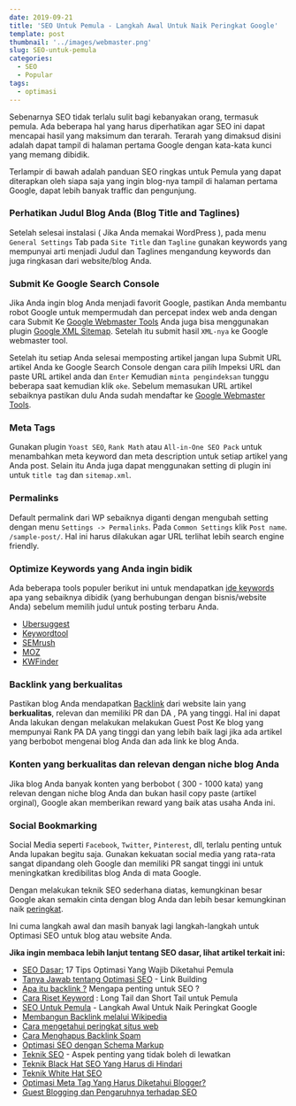```yaml
---
date: 2019-09-21
title: 'SEO Untuk Pemula - Langkah Awal Untuk Naik Peringkat Google'
template: post
thumbnail: '../images/webmaster.png'
slug: SEO-untuk-pemula
categories:
  - SEO
  - Popular
tags:
  - optimasi
---
```


Sebenarnya SEO tidak terlalu sulit bagi kebanyakan orang, termasuk pemula. Ada beberapa hal  yang harus diperhatikan agar SEO ini dapat mencapai hasil yang maksimum dan terarah. Terarah yang dimaksud disini adalah dapat tampil di halaman pertama Google dengan kata-kata kunci yang memang dibidik.

Terlampir di bawah adalah panduan SEO ringkas untuk Pemula yang dapat diterapkan oleh siapa saja yang ingin blog-nya tampil di halaman pertama Google, dapat lebih banyak traffic dan pengunjung.

### Perhatikan Judul Blog Anda (Blog Title and Taglines)

Setelah selesai instalasi ( Jika Anda memakai WordPress ), pada menu `General Settings` Tab pada `Site Title` dan `Tagline` gunakan keywords yang mempunyai arti menjadi Judul dan Taglines mengandung keywords dan juga ringkasan dari website/blog Anda.

### Submit Ke Google Search Console

Jika Anda ingin blog Anda menjadi favorit Google, pastikan Anda membantu robot Google untuk mempermudah dan percepat index web anda dengan cara Submit Ke [Google Webmaster Tools](https://search.google.com/search-console) Anda juga bisa menggunakan plugin [Google XML Sitemap](https://id.wordpress.org/plugins/google-sitemap-generator/). Setelah itu submit hasil `XML-nya` ke Google webmaster tool.

Setelah itu setiap Anda selesai memposting artikel jangan lupa Submit URL artikel Anda ke Google Search Console dengan cara pilih Impeksi URL dan paste URL artikel anda dan `Enter` Kemudian `minta pengindeksan` tunggu beberapa saat kemudian klik `oke`. Sebelum memasukan URL artikel sebaiknya pastikan dulu Anda sudah mendaftar ke [Google Webmaster Tools](https://search.google.com/search-console). 

### Meta Tags

Gunakan plugin `Yoast SEO`, `Rank Math` atau `All-in-One SEO Pack` untuk menambahkan meta keyword dan meta description untuk setiap artikel yang Anda post. Selain itu Anda juga dapat menggunakan setting di plugin ini untuk `title tag` dan `sitemap.xml`.

### Permalinks

Default permalink dari WP sebaiknya diganti dengan mengubah setting dengan menu `Settings -> Permalinks`. Pada `Common Settings` klik `Post name`. `/sample-post/`. Hal ini harus dilakukan agar URL terlihat lebih search engine friendly.

### Optimize Keywords yang Anda ingin bidik

Ada  beberapa tools populer berikut ini untuk mendapatkan [ide keywords](https://www.aradechoco.com/cara-riset-keyword-untuk-pemula/) apa yang sebaiknya dibidik (yang berhubungan dengan bisnis/website Anda) sebelum memilih judul untuk  posting terbaru Anda.

- [Ubersuggest](https://neilpatel.com/ubersuggest/) 
- [Keywordtool](https://keywordtool.io/) 
- [SEMrush](https://www.semrush.com/) 
- [MOZ](https://moz.com/) 
- [KWFinder](https://kwfinder.com/) 


### Backlink yang berkualitas

Pastikan blog Anda mendapatkan [Backlink](https://www.aradechoco.com/apa-itu-backlink/) dari website lain yang **berkualitas**, relevan dan memiliki PR dan DA , PA yang tinggi.  Hal ini dapat Anda lakukan dengan melakukan melakukan Guest Post Ke blog yang mempunyai Rank PA DA yang tinggi dan yang lebih baik lagi jika ada artikel yang berbobot mengenai blog Anda dan ada link ke blog Anda.

### Konten yang berkualitas dan relevan dengan niche blog Anda

Jika blog Anda banyak konten yang berbobot ( 300 - 1000 kata) yang relevan dengan niche blog Anda dan bukan hasil copy paste (artikel orginal), Google akan memberikan reward yang baik atas usaha Anda ini.

### Social Bookmarking 

Social Media seperti `Facebook`, `Twitter`, `Pinterest`, dll, terlalu penting untuk Anda lupakan begitu saja. Gunakan kekuatan social media yang rata-rata sangat dipandang oleh Google dan memiliki PR sangat tinggi ini untuk meningkatkan kredibilitas blog Anda di mata Google.

Dengan melakukan teknik SEO sederhana diatas, kemungkinan besar Google akan semakin cinta dengan blog Anda dan lebih besar kemungkinan naik [peringkat](https://www.aradechoco.com/cara-mengetahui-peringkat-situs-web/).

Ini cuma langkah awal dan masih banyak lagi langkah-langkah untuk Optimasi SEO untuk blog atau website Anda. 

**Jika ingin membaca lebih lanjut tentang SEO dasar, lihat artikel terkait ini:**

- [SEO Dasar:](https://www.aradechoco.com/seo-dasar-untuk-pemula/) 17 Tips Optimasi Yang Wajib Diketahui Pemula
- [Tanya Jawab tentang Optimasi SEO](https://www.aradechoco.com/seo-link-building/) - Link Building
- [Apa itu backlink ?](https://www.aradechoco.com/apa-itu-backlink/) Mengapa penting untuk SEO ?
- [Cara Riset Keyword](https://www.aradechoco.com/cara-riset-keyword-untuk-pemula/) : Long Tail dan Short Tail untuk Pemula
- [SEO Untuk Pemula](https://www.aradechoco.com/SEO-untuk-pemula/) - Langkah Awal Untuk Naik Peringkat Google 
- [Membangun Backlink melalui Wikipedia](https://www.aradechoco.com/backlink-melalui-wikipedia/)
- [Cara mengetahui peringkat situs web](https://www.aradechoco.com/cara-mengetahui-peringkat-situs-web/)
- [Cara Menghapus Backlink Spam](https://www.aradechoco.com/menghapus-backlink-spam/)
- [Optimasi SEO dengan Schema Markup](https://www.aradechoco.com/optimasi-schema-markup/)
- [Teknik SEO](https://www.aradechoco.com/teknik-seo/) - Aspek penting yang tidak boleh di lewatkan
- [Teknik Black Hat SEO Yang Harus di Hindari](https://www.aradechoco.com/teknik-black-hat-seo/)
- [Teknik White Hat SEO](https://www.aradechoco.com/teknik-white-hat-seo/)
- [Optimasi Meta Tag Yang Harus Diketahui Blogger?](https://www.aradechoco.com/optimasi-meta-tag/)
- [Guest Blogging dan Pengaruhnya terhadap SEO](https://www.aradechoco.com/guest-blog-seo/)
